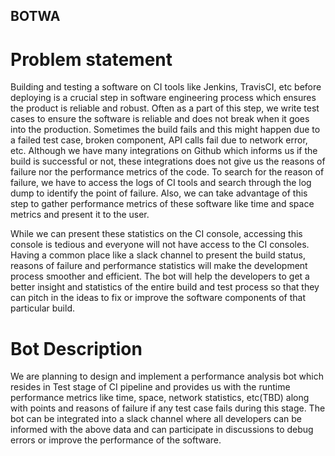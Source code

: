 ## BOTWA

# Problem statement

Building and testing a software on CI tools like Jenkins, TravisCI, etc before deploying is a crucial step in software engineering process which ensures the product is reliable and robust. Often as a part of this step, we write test cases to ensure the software is reliable and does not break when it goes into the production. Sometimes the build fails and this might happen due to a failed test case, broken component, API calls fail due to network error, etc. Although we have many integrations on Github which informs us if the build is successful or not, these integrations does not give us the reasons of failure nor the performance metrics of the code. To search for the reason of failure, we have to access the logs of CI tools and search through the log dump to identify the point of failure. Also, we can take advantage of this step to gather performance metrics of these software like time and space metrics and present it to the user. 

While we can present these statistics on the CI console, accessing this console is tedious and everyone will not have access to the CI consoles. Having a common place like a slack channel to present the build status, reasons of failure and performance statistics will make the development process smoother and efficient. The bot will help the developers to get a better insight and statistics of the entire build and test process so that they can pitch in the ideas to fix or improve the software components of that particular build.  


# Bot Description

We are planning to design and implement a performance analysis bot which resides in Test stage of CI pipeline and provides us with the runtime performance metrics like time, space, network statistics, etc(TBD) along with points and reasons of failure if any test case fails during this stage. The bot can be integrated into a slack channel where all developers can be informed with the above data and can participate in discussions to debug errors or improve the performance of the software.
